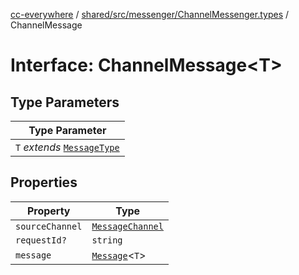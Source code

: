 [cc-everywhere](../../../../../index.md) / [shared/src/messenger/ChannelMessenger.types](../index.md) / ChannelMessage

# Interface: ChannelMessage<T\>

## Type Parameters

| Type Parameter |
| ------ |
| `T` *extends* [`MessageType`](../../Message.types/enumerations/MessageType.md) |

## Properties

| Property | Type |
| ------ | ------ |
| `sourceChannel` | [`MessageChannel`](../enumerations/MessageChannel.md) |
| `requestId?` | `string` |
| `message` | [`Message`](../../Message.types/type-aliases/Message.md)<`T`\> |
